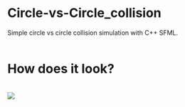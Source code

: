 # Circle-vs-Circle_collision
Simple circle vs circle collision simulation with C++ SFML.
<br>
<br>
<h1>How does it look?</h1>
<br>
<img src="https://github.com/HasanEfeAksoy/Circle-vs-Circle_collision/edit/main/circlevscircle_gif.gif" />
